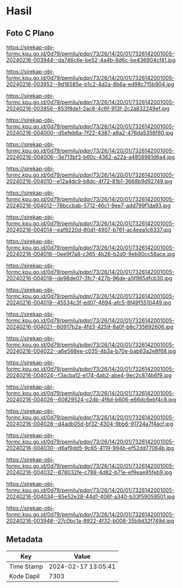 # Hasil

## Foto C Plano

https://sirekap-obj-formc.kpu.go.id/0d79/pemilu/pdpr/73/26/14/20/01/7326142001005-20240216-003944--da746c6e-be52-4a4b-8d6c-be436904cf41.jpg

https://sirekap-obj-formc.kpu.go.id/0d79/pemilu/pdpr/73/26/14/20/01/7326142001005-20240216-003952--9d16585e-b1c2-4d2a-8b6a-ed98c715b904.jpg

https://sirekap-obj-formc.kpu.go.id/0d79/pemilu/pdpr/73/26/14/20/01/7326142001005-20240216-003956--853f8de1-2ac6-4c6f-913f-2c2a832249ef.jpg

https://sirekap-obj-formc.kpu.go.id/0d79/pemilu/pdpr/73/26/14/20/01/7326142001005-20240216-004000--d5efeb6a-7f22-4387-a8a2-476da5356f80.jpg

https://sirekap-obj-formc.kpu.go.id/0d79/pemilu/pdpr/73/26/14/20/01/7326142001005-20240216-004006--3e713bf3-b60c-4362-a22a-a4858981d6a4.jpg

https://sirekap-obj-formc.kpu.go.id/0d79/pemilu/pdpr/73/26/14/20/01/7326142001005-20240216-004010--e12a4dc9-b8dc-4f72-81b1-3668b9d92749.jpg

https://sirekap-obj-formc.kpu.go.id/0d79/pemilu/pdpr/73/26/14/20/01/7326142001005-20240216-004012--78bccbab-5712-46c1-9ee7-add799f1da93.jpg

https://sirekap-obj-formc.kpu.go.id/0d79/pemilu/pdpr/73/26/14/20/01/7326142001005-20240216-004014--eaf9220d-80d1-4907-b761-ac4eea1c6337.jpg

https://sirekap-obj-formc.kpu.go.id/0d79/pemilu/pdpr/73/26/14/20/01/7326142001005-20240216-004016--0ee9f7a8-c365-4b26-b2d0-9eb90cc58ace.jpg

https://sirekap-obj-formc.kpu.go.id/0d79/pemilu/pdpr/73/26/14/20/01/7326142001005-20240216-004018--de98de07-3fc7-427b-96de-a5f965dfcb30.jpg

https://sirekap-obj-formc.kpu.go.id/0d79/pemilu/pdpr/73/26/14/20/01/7326142001005-20240216-004019--45534c3f-ed07-4694-afc5-8f49f5510449.jpg

https://sirekap-obj-formc.kpu.go.id/0d79/pemilu/pdpr/73/26/14/20/01/7326142001005-20240216-004021--60917b2a-4fd3-4259-8a0f-b8c735692606.jpg

https://sirekap-obj-formc.kpu.go.id/0d79/pemilu/pdpr/73/26/14/20/01/7326142001005-20240216-004022--a6e568ee-c035-4b3a-b70e-bab63a2e8f68.jpg

https://sirekap-obj-formc.kpu.go.id/0d79/pemilu/pdpr/73/26/14/20/01/7326142001005-20240216-004024--f3acba12-e174-4ab2-abe4-9ec2c874b6f9.jpg

https://sirekap-obj-formc.kpu.go.id/0d79/pemilu/pdpr/73/26/14/20/01/7326142001005-20240216-004026--60829524-c2db-4f6d-b606-e66dc6ebf4c8.jpg

https://sirekap-obj-formc.kpu.go.id/0d79/pemilu/pdpr/73/26/14/20/01/7326142001005-20240216-004028--d4adb05d-bf32-4304-9bb6-91724a7f4acf.jpg

https://sirekap-obj-formc.kpu.go.id/0d79/pemilu/pdpr/73/26/14/20/01/7326142001005-20240216-004030--d6af9dd5-9c65-4119-994b-ef52dd77064b.jpg

https://sirekap-obj-formc.kpu.go.id/0d79/pemilu/pdpr/73/26/14/20/01/7326142001005-20240216-004032--878032fe-c788-4d82-b71e-ef9eae95feb9.jpg

https://sirekap-obj-formc.kpu.go.id/0d79/pemilu/pdpr/73/26/14/20/01/7326142001005-20240216-004034--85e52e28-44d1-406f-a340-b33f59059501.jpg

https://sirekap-obj-formc.kpu.go.id/0d79/pemilu/pdpr/73/26/14/20/01/7326142001005-20240216-003948--27c0bc1a-8922-4f32-b008-35b9d32f749d.jpg


## Metadata

| Key        | Value               |
| ---------- | ------------------- |
| Time Stamp | 2024-02-17 13:05:41 |
| Kode Dapil | 7303                |



